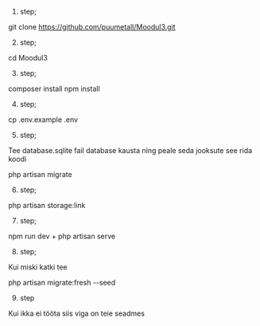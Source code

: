 1. step;

git clone https://github.com/puumetall/Moodul3.git


2. step;

cd Moodul3


3. step;

composer install
npm install


4. step;

cp .env.example .env


5. step;

Tee database.sqlite fail database kausta
ning peale seda jooksute see rida koodi

php artisan migrate


6. step;

php artisan storage:link


7. step;

npm run dev
+
php artisan serve


8. step;

Kui miski katki tee

php artisan migrate:fresh --seed


9. step

Kui ikka ei tööta siis viga on teie seadmes
